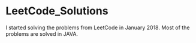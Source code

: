 # LeetCode_Solutions
I started solving the problems from LeetCode in January 2018. Most of the problems are solved in JAVA.
